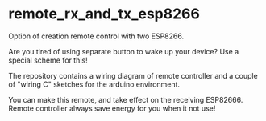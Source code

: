 # remote_rx_and_tx_esp8266
Option of creation remote control with two ESP8266. 

Are you tired of using separate button to wake up your device? Use a special scheme for this! 

The repository contains a wiring diagram of remote controller and a couple of "wiring C" sketches for the arduino environment.

You can make this remote, and take effect on the receiving ESP82666. Remote controller always save energy for you when it not use!
